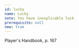 ```yaml
---
id: lucky
name: Lucky
note: You have inexplicable luck
prerequisite: null
new: true
---
```

Player's Handbook, p. 167